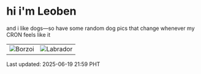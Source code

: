 # hi i'm Leoben

and i like dogs—so have some random dog pics that change whenever my CRON feels like it

|  |  |
|--------|----------|
| ![Borzoi](https://random-dog-vercel.vercel.app/api/random-borzoi?v=1750341556) | ![Labrador](https://random-dog-vercel.vercel.app/api/random-labrador?v=1750341556) |

Last updated: 2025-06-19 21:59 PHT
